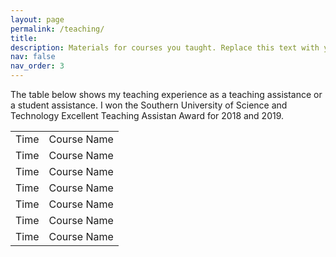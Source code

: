 ```yaml
---
layout: page
permalink: /teaching/
title: 
description: Materials for courses you taught. Replace this text with your description.
nav: false
nav_order: 3
---
```


The table below shows my teaching experience as a teaching assistance or a student assistance. I won the Southern University of Science and Technology Excellent Teaching Assistan Award for 2018 and 2019. 

<table>
  <tr><td>Time</td><td>Course Name</td></tr>
  <tr><td>Time</td><td>Course Name</td></tr>
  <tr><td>Time</td><td>Course Name</td></tr>
  <tr><td>Time</td><td>Course Name</td></tr>
  <tr><td>Time</td><td>Course Name</td></tr>
  <tr><td>Time</td><td>Course Name</td></tr>
  <tr><td>Time</td><td>Course Name</td></tr>
</table>


